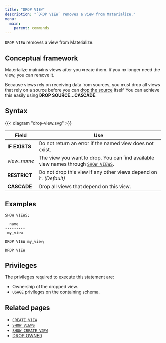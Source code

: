 ```yaml
---
title: "DROP VIEW"
description: "`DROP VIEW` removes a view from Materialize."
menu:
  main:
    parent: commands
---
```


`DROP VIEW` removes a view from Materialize.

## Conceptual framework

Materialize maintains views after you create them. If you no longer need the
view, you can remove it.

Because views rely on receiving data from sources, you must drop all views that
rely on a source before you can [drop the source](../drop-source) itself. You can achieve this easily using **DROP SOURCE...CASCADE**.

## Syntax

{{< diagram "drop-view.svg" >}}

Field | Use
------|-----
**IF EXISTS** | Do not return an error if the named view does not exist.
_view&lowbar;name_ | The view you want to drop. You can find available view names through [`SHOW VIEWS`](../show-views).
**RESTRICT** | Do not drop this view if any other views depend on it. _(Default)_
**CASCADE** | Drop all views that depend on this view.

## Examples

```mzsql
SHOW VIEWS;
```
```nofmt
  name
---------
 my_view
```
```mzsql
DROP VIEW my_view;
```
```nofmt
DROP VIEW
```

## Privileges

The privileges required to execute this statement are:

- Ownership of the dropped view.
- `USAGE` privileges on the containing schema.

## Related pages

- [`CREATE VIEW`](../create-view)
- [`SHOW VIEWS`](../show-views)
- [`SHOW CREATE VIEW`](../show-create-view)
- [DROP OWNED](../drop-owned)
